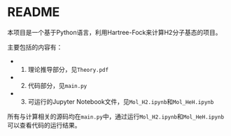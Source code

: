# README
本项目是一个基于Python语言，利用Hartree-Fock来计算H2分子基态的项目。


主要包括的内容有：
- 1. 理论推导部分，见`Theory.pdf`
- 2. 代码部分，见`main.py`
- 3. 可运行的Jupyter Notebook文件，见`Mol_H2.ipynb`和`Mol_HeH.ipynb`


所有与计算相关的源码均在`main.py`中，通过运行`Mol_H2.ipynb`和`Mol_HeH.ipynb`可以查看代码的运行结果。